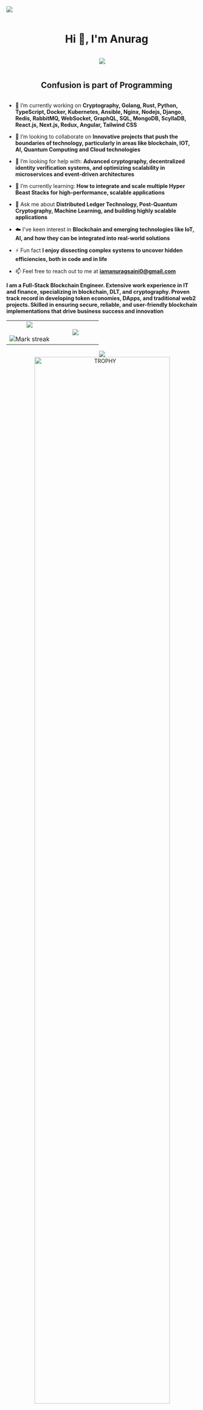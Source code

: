 
<!--horizontal divider(gradiant)-->
<img src="https://user-images.githubusercontent.com/73097560/115834477-dbab4500-a447-11eb-908a-139a6edaec5c.gif">

<!--h1 without bottom border-->
<div id="user-content-toc">
  <ul align="center">
    <summary><h1 style="display: inline-block">Hi 👋, I'm Anurag</h1></summary>
  </ul>
</div>
<!--profile visit count-->
<div align="center">
  
[![](https://visitcount.itsvg.in/api?id=anurag-iitk&icon=3&color=6)](https://visitcount.itsvg.in)
  
</div>

<!--h2 without bottom border-->
<div id="user-content-toc">
  <ul align="center">
    <summary><h2 style="display: inline-block">Confusion is part of Programming</h2></summary>
  </ul>
</div>


<!--Intro start-->
- 🔭 I’m currently working on **Cryptography, Golang, Rust, Python, TypeScript, Docker, Kubernetes, Ansible, Nginx, Nodejs, Django, Redis, RabbitMQ, WebSocket, GraphQL, SQL, MongoDB, ScyllaDB, React.js, Next.js, Redux, Angular, Tailwind CSS**

- 👯 I’m looking to collaborate on **Innovative projects that push the boundaries of technology, particularly in areas like blockchain, IOT, AI, Quantum Computing and Cloud technologies**

- 🤝 I’m looking for help with: **Advanced cryptography, decentralized identity verification systems, and optimizing scalability in microservices and event-driven architectures**
  
- 🌱 I’m currently learning: **How to integrate and scale multiple Hyper Beast Stacks for high-performance, scalable applications**

- 💬 Ask me about **Distributed Ledger Technology, Post-Quantum Cryptography, Machine Learning, and building highly scalable applications**

- ☁️ I've keen interest in **Blockchain and emerging technologies like IoT, AI, and how they can be integrated into real-world solutions**

- ⚡ Fun fact **I enjoy dissecting complex systems to uncover hidden efficiencies, both in code and in life**

- 📫 Feel free to reach out to me at **iamanuragsaini0@gmail.com**
  
<!--Intro end-->
**I am a Full-Stack Blockchain Engineer. Extensive work experience in IT and finance, specializing in blockchain, DLT, and cryptography. Proven track record in developing token economies, DApps, and traditional web2 projects. Skilled in ensuring secure, reliable, and user-friendly blockchain implementations that drive business success and innovation**

<!--- stats & Trophy (start) -->
<p align="center">
  <!--- stats (start) -->
<table align="center">
<tr border="none">
<td width="50%" align="center">
  
  <img  align="center"  src="https://github-readme-stats.vercel.app/api?username=anurag-iitk&theme=dark&show_icons=true&count_private=true" />
  <br></br>
  <img  title="🔥 Get streak stats for your profile at git.io/streak-stats" alt="Mark streak" src="https://github-readme-streak-stats.herokuapp.com/?user=anurag-iitk&theme=dark&hide_border=false" /> 
</td>

<td width="50%" align="center">

  <img  align="center"  src="https://github-readme-stats.anuraghazra1.vercel.app/api/top-langs/?username=anurag-iitk&theme=dark&hide_border=false&no-bg=true&no-frame=true&langs_count=10"/>
  
  </td>
</tr>
</table>
<!--- stats (end) -->
<div align=center>
   <img  align="center"  src="https://github-profile-summary-cards.vercel.app/api/cards/profile-details?username=anurag-iitk&theme=github_dark"/>
</div>

<!--- trophy (start) -->
<div align=center>
  <a href="https://github.com/ryo-ma/github-profile-trophy" title="Go to Source">
      <img align="center" width=84% src="https://github-profile-trophy.vercel.app/?username=anurag-iitk&theme=radical&row=1&column=7&margin-h=15&margin-w=5&no-bg=true" alt="TROPHY" />
    </a>
</div>
</p>        
<!--- stats (end) -->
<div align=center>
<img  align="center"  src="https://github-contributor-stats.vercel.app/api?username=anurag-iitk&limit=5&theme=tokyonight&combine_all_yearly_contributions=true"/>
</div>

<!--h1 without bottom border-->
<div id="user-content-toc">
  <ul align="center">
    <summary><h2 style="display: inline-block">Technologies That I Know👨🏻‍💻</h2></summary>
  </ul>
</div>
<!--tech stack icons-->
<p align="center">
  <a href="https://skillicons.dev">
    <img src="https://skillicons.dev/icons?i=git,cpp,solidity,go,rust,python,scala,graphql,javascript,typescript,bash,nginx,docker,kubernetes,ansible,aws,cloudflare,azure,firebase,github,githubactions,heroku,gcp,vercel,netlify,angular,redis,kafka,bootstrap,django,express,fastapi,jquery,materialui,nodejs,figma,nextjs,npm,pug,rabbitmq,react,redux,tailwind,threejs,yarn,webpack,anaconda,adonis,opencv,postgres,postman,mongodb,mysql,figma,pytorch,tensorflow,terraform,bitbucket,babel,grafana,prometheus &perline=20" />
  </a>
</p>

![𝚐𝚒𝚝𝚑𝚞𝚋 𝚐𝚛𝚊𝚙𝚑](https://github-readme-activity-graph.vercel.app/graph?username=anurag-iitk&theme=react-dark&hide_border=true&area=true)

<!-- Connect with me -->
<!--h2 without bottom border-->
<div id="user-content-toc">
  <ul align="center">
    <summary><h2 style="display: inline-block">Connect With Me🤝</h2></summary>
  </ul>
</div>

<!--icons and links-->
<p align="center">
  <a href="https://www.linkedin.com/in/iamanuragsaini/" target="blank"><img src="https://img.shields.io/badge/LinkedIn-%230077B5.svg?logo=linkedin&logoColor=white" alt="linkedin" height="50" width="100" /></a>
  <a href="https://x.com/iamanuragsaini" target="blank"><img src="https://img.shields.io/badge/X-black.svg?logo=X&logoColor=white" alt="x" height="50" width="100" /></a> 
  <a href="https://www.instagram.com/iamanuragsaini/" target="blank"><img src="https://img.shields.io/badge/Instagram-%23E4405F.svg?logo=Instagram&logoColor=white" alt="instagram" height="50" width="100" /></a>
  <a href="https://discordapp.com/users/1086478668899045539" target="blank"><img src="https://img.shields.io/badge/Discord-%237289DA.svg?logo=discord&logoColor=white" alt="discord" height="50" width="100" /></a>
  <a href="https://facebook.com/https://www.facebook.com/imanuragsaini" target="blank"><img src="https://img.shields.io/badge/Facebook-%231877F2.svg?logo=Facebook&logoColor=white" alt="facebook" height="50" width="100" /></a>
  <a href="https://medium.com/@iamanuragsaini0" target="blank"><img src="https://img.shields.io/badge/Medium-12100E?logo=medium&logoColor=white" alt="medium" height="50" width="100" /></a>
  <a href="https://www.reddit.com/user/AffectionateRock6947/" target="blank"><img src="https://img.shields.io/badge/Reddit-%23FF4500.svg?logo=Reddit&logoColor=white" alt="reddit" height="50" width="100" /></a>
  <a href="https://stackoverflow.com/users/23565655/anurag" target="blank"><img src="https://img.shields.io/badge/-Stackoverflow-FE7A16?logo=stack-overflow&logoColor=white" alt="stack-overflow" height="50" width="100" /></a>
</p>
